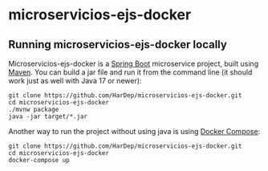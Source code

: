 # microservicios-ejs-docker

## Running microservicios-ejs-docker locally
Microservicios-ejs-docker is a [Spring Boot](https://spring.io/guides/gs/spring-boot) microservice project, built using [Maven](https://spring.io/guides/gs/maven/). You can build a jar file and run it from the command line (it should work just as well with Java 17 or newer):

```
git clone https://github.com/HarDep/microservicios-ejs-docker.git
cd microservicios-ejs-docker
./mvnw package
java -jar target/*.jar
```

Another way to run the project without using java is using [Docker Compose](https://docs.docker.com/compose/):

```
git clone https://github.com/HarDep/microservicios-ejs-docker.git
cd microservicios-ejs-docker
docker-compose up
```
